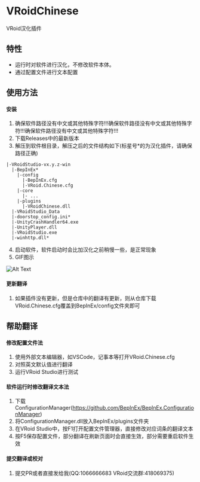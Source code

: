 # VRoidChinese
VRoid汉化插件

## 特性
- 运行时对软件进行汉化，不修改软件本体。
- 通过配置文件进行文本配置

## 使用方法
#### 安装
1. 确保软件路径没有中文或其他特殊字符!!!确保软件路径没有中文或其他特殊字符!!!确保软件路径没有中文或其他特殊字符!!!
2. 下载Releases中的最新版本
3. 解压到软件根目录，解压之后的文件结构如下(标星号*的为汉化插件，请确保路径正确)

```
|-VRoidStudio-vx.y.z-win
  |-BepInEx*
    |-config
      |-BepInEx.cfg
      |-VRoid.Chinese.cfg
    |-core
      |- ...
    |-plugins
      |-VRoidChinese.dll
  |-VRoidStudio_Data
  |-doorstop_config.ini*
  |-UnityCrashHandler64.exe
  |-UnityPlayer.dll
  |-VRoidStudio.exe
  |-winhttp.dll*
```
4. 启动软件，软件启动时会比加汉化之前稍慢一些，是正常现象
5. GIF图示

![Alt Text](https://github.com/xiaoye97/VRoidChinese/VRoidStudioChineseInstallTutorial.gif) 

#### 更新翻译
1. 如果插件没有更新，但是仓库中的翻译有更新，则从仓库下载VRoid.Chinese.cfg覆盖到BepInEx/config文件夹即可

## 帮助翻译
#### 修改配置文件法
1. 使用外部文本编辑器，如VSCode，记事本等打开VRoid.Chinese.cfg
2. 对照英文默认值进行翻译
3. 运行VRoid Studio进行测试

#### 软件运行时修改翻译文本法
1. 下载ConfigurationManager(https://github.com/BepInEx/BepInEx.ConfigurationManager)
2. 将ConfigurationManager.dll放入BepInEx/plugins文件夹
3. 在VRoid Studio中，按F1打开配置文件管理器，直接修改对应词条的翻译文本
4. 按F5保存配置文件，部分翻译在刷新页面时会直接生效，部分需要重启软件生效

#### 提交翻译或校对
1. 提交PR或者直接发给我(QQ:1066666683 VRoid交流群:418069375)
